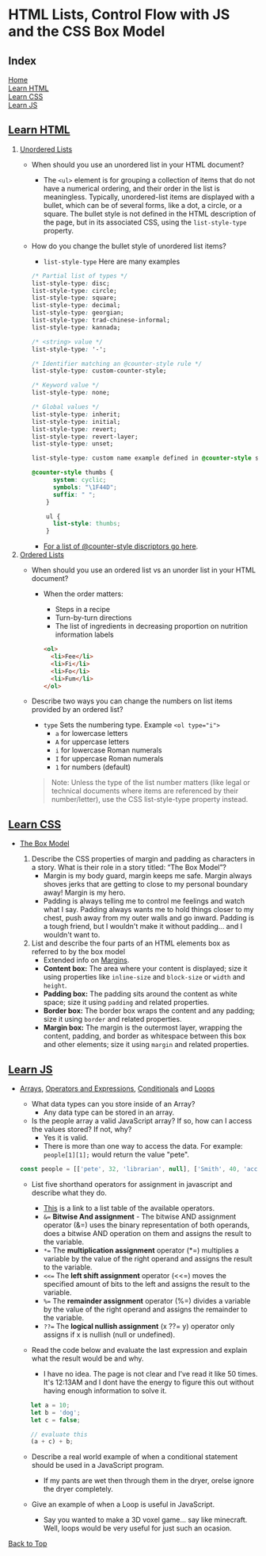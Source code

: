 # HTML Lists, Control Flow with JS and the CSS Box Model

## Index

[Home](./README.md)  
[Learn HTML](#learn-html)  
[Learn CSS](#learn-css)  
[Learn JS](#learn-js)  

## [Learn HTML](https://developer.mozilla.org/en-US/docs/Web/HTML)

1. [Unordered Lists](https://developer.mozilla.org/en-US/docs/Web/HTML/Element/ul)
   - When should you use an unordered list in your HTML document?
     - The `<ul>` element is for grouping a collection of items that do not have a numerical ordering, and their order in the list is meaningless. Typically, unordered-list items are displayed with a bullet, which can be of several forms, like a dot, a circle, or a square. The bullet style is not defined in the HTML description of the page, but in its associated CSS, using the `list-style-type` property.
   - How do you change the bullet style of unordered list items?
     - `list-style-type` Here are many examples

      ```css
      /* Partial list of types */
      list-style-type: disc;
      list-style-type: circle;
      list-style-type: square;
      list-style-type: decimal;
      list-style-type: georgian;
      list-style-type: trad-chinese-informal;
      list-style-type: kannada;

      /* <string> value */
      list-style-type: '-';

      /* Identifier matching an @counter-style rule */
      list-style-type: custom-counter-style;

      /* Keyword value */
      list-style-type: none;

      /* Global values */
      list-style-type: inherit;
      list-style-type: initial;
      list-style-type: revert;
      list-style-type: revert-layer;
      list-style-type: unset;

      list-style-type: custom name example defined in @counter-style shown below;

      @counter-style thumbs {
            system: cyclic;
            symbols: "\1F44D";
            suffix: " ";
          }

          ul {
            list-style: thumbs;
          }

      ```

      - [For a list of @counter-style discriptors go here](https://developer.mozilla.org/en-US/docs/Web/CSS/@counter-style#descriptors).
2. [Ordered Lists](https://developer.mozilla.org/en-US/docs/Web/HTML/Element/ol)
   - When should you use an ordered list vs an unorder list in your HTML document?
     - When the order matters:
       - Steps in a recipe
       - Turn-by-turn directions
       - The list of ingredients in decreasing proportion on nutrition information labels

       ```html
       <ol>
         <li>Fee</li>
         <li>Fi</li>
         <li>Fo</li>
         <li>Fum</li>
       </ol>

       ```

   - Describe two ways you can change the numbers on list items provided by an ordered list?
     - `type` Sets the numbering type. Example `<ol type="i">`
       - `a` for lowercase letters
       - `A` for uppercase letters
       - `i` for lowercase Roman numerals
       - `I` for uppercase Roman numerals
       - `1` for numbers (default)

     > Note: Unless the type of the list number matters (like legal or technical documents where items are referenced by their number/letter), use the CSS list-style-type property instead.

## [Learn CSS](https://developer.mozilla.org/en-US/docs/Learn/CSS)

- [The Box Model](https://developer.mozilla.org/en-US/docs/Learn/CSS/Building_blocks/The_box_model)

  1. Describe the CSS properties of margin and padding as characters in a story. What is their role in a story titled: “The Box Model”?
     - Margin is my body guard, margin keeps me safe.  Margin always shoves jerks that are getting to close to my personal boundary away!  Margin is my hero.
     - Padding is always telling me to control me feelings and watch what I say.  Padding always wants me to hold things closer to my chest, push away from my outer walls and go inward.  Padding is a tough friend, but I wouldn't make it without padding... and I wouldn't want to.
  2. List and describe the four parts of an HTML elements box as referred to by the box model
     - Extended info on [Margins](https://developer.mozilla.org/en-US/docs/Learn/CSS/Building_blocks/The_box_model#margin).
     - **Content box:** The area where your content is displayed; size it using properties like `inline-size` and `block-size` or `width` and `height`.
     - **Padding box:** The padding sits around the content as white space; size it using `padding` and related properties.
     - **Border box:** The border box wraps the content and any padding; size it using `border` and related properties.
     - **Margin box:** The margin is the outermost layer, wrapping the content, padding, and border as whitespace between this box and other elements; size it using `margin` and related properties.

## [Learn JS](https://developer.mozilla.org/en-US/docs/Learn/JavaScript)

- [Arrays](https://developer.mozilla.org/en-US/docs/Learn/JavaScript/First_steps/Arrays), [Operators and Expressions](https://developer.mozilla.org/en-US/docs/Web/JavaScript/Guide/Expressions_and_Operators), [Conditionals](https://developer.mozilla.org/en-US/docs/Learn/JavaScript/Building_blocks/conditionals) and [Loops](https://developer.mozilla.org/en-US/docs/Learn/JavaScript/Building_blocks/Looping_code)
  - What data types can you store inside of an Array?
    - Any data type can be stored in an array.
  - Is the people array a valid JavaScript array? If so, how can I access the values stored? If not, why?
    - Yes it is valid.
    - There is more than one way to access the data.  For example: `people[1][1];` would return the value "pete".
  
  ```js
  const people = [['pete', 32, 'librarian', null], ['Smith', 40, 'accountant', 'fishing:hiking:rock_climbing'], ['bill', null, 'artist', null]];
  ```

  - List five shorthand operators for assignment in javascript and describe what they do.
    - [This](https://developer.mozilla.org/en-US/docs/Web/JavaScript/Guide/Expressions_and_Operators#assignment_operators) is a link to a list table of the available operators.
    - `&=` **Bitwise And assignment** - The bitwise AND assignment operator (&=) uses the binary representation of both operands, does a bitwise AND operation on them and assigns the result to the variable.
    - `*=` The **multiplication assignment** operator (*=) multiplies a variable by the value of the right operand and assigns the result to the variable.
    - `<<=` The **left shift assignment** operator (<<=) moves the specified amount of bits to the left and assigns the result to the variable.
    - `%=` The **remainder assignment** operator (%=) divides a variable by the value of the right operand and assigns the remainder to the variable.
    - `??=` The **logical nullish assignment** (x ??= y) operator only assigns if x is nullish (null or undefined).

  - Read the code below and evaluate the last expression and explain what the result would be and why.
    - I have no idea.  The page is not clear and I've read it like 50 times.  It's 12:13AM and I dont have the energy to figure this out without having enough information to solve it.
  
  ```js
     let a = 10;
     let b = 'dog';
     let c = false;

     // evaluate this
     (a + c) + b;
  ```

  - Describe a real world example of when a conditional statement should be used in a JavaScript program.
    - If my pants are wet then through them in the dryer, orelse ignore the dryer completely.
  
  - Give an example of when a Loop is useful in JavaScript.
    - Say you wanted to make a 3D voxel game... say like minecraft.  Well, loops would be very useful for just such an ocasion.

[Back to Top](#index)
